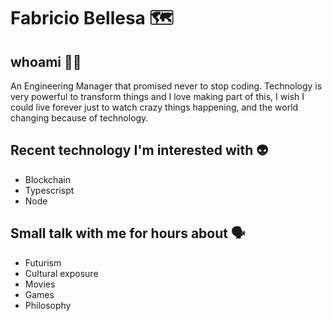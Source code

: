 # Fabricio Bellesa 🗺️ 

## whoami 👨‍💻

An Engineering Manager that promised never to stop coding.
Technology is very powerful to transform things and I love making part of this,  I wish I could live forever just to watch crazy things happening, and the world changing because of technology.

## Recent technology I'm interested with 👽
- Blockchain
- Typescrispt
- Node

## Small talk with me for hours about 🗣️
- Futurism
- Cultural exposure
- Movies
- Games
- Philosophy 

<!--
**fabricioblz/fabricioblz** is a ✨ _special_ ✨ repository because its `README.md` (this file) appears on your GitHub profile.

Here are some ideas to get you started:

- 🔭 I’m currently working on ...
- 🌱 I’m currently learning ...
- 👯 I’m looking to collaborate on ...
- 🤔 I’m looking for help with ...
- 💬 Ask me about ...
- 📫 How to reach me: ...
- 😄 Pronouns: ...
- ⚡ Fun fact: ...
-->
